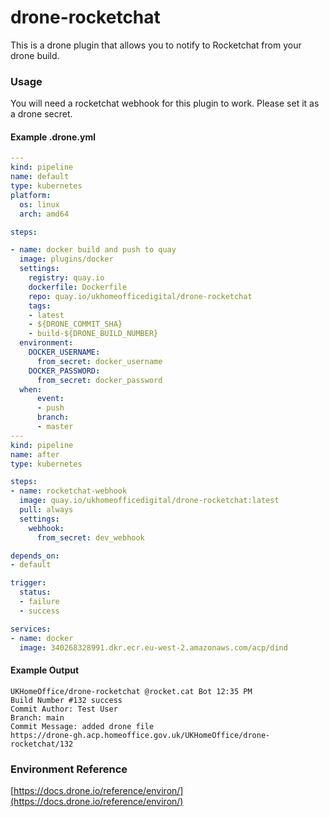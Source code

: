 # drone-rocketchat

This is a drone plugin that allows you to notify to Rocketchat from your drone build.

### Usage

You will need a rocketchat webhook for this plugin to work. Please set it as a drone secret.

#### Example .drone.yml

```yaml
---
kind: pipeline
name: default
type: kubernetes
platform:
  os: linux
  arch: amd64

steps:

- name: docker build and push to quay
  image: plugins/docker
  settings:
    registry: quay.io
    dockerfile: Dockerfile
    repo: quay.io/ukhomeofficedigital/drone-rocketchat
    tags:
    - latest
    - ${DRONE_COMMIT_SHA}
    - build-${DRONE_BUILD_NUMBER}
  environment:
    DOCKER_USERNAME:
      from_secret: docker_username
    DOCKER_PASSWORD:
      from_secret: docker_password
  when:
      event:
      - push
      branch:
      - master
---
kind: pipeline
name: after
type: kubernetes

steps:
- name: rocketchat-webhook
  image: quay.io/ukhomeofficedigital/drone-rocketchat:latest
  pull: always
  settings:
    webhook: 
      from_secret: dev_webhook

depends_on:
- default

trigger:
  status:
  - failure
  - success

services:
- name: docker
  image: 340268328991.dkr.ecr.eu-west-2.amazonaws.com/acp/dind
```

#### Example Output

```
UKHomeOffice/drone-rocketchat @rocket.cat Bot 12:35 PM
Build Number #132 success 
Commit Author: Test User
Branch: main
Commit Message: added drone file
https://drone-gh.acp.homeoffice.gov.uk/UKHomeOffice/drone-rocketchat/132
```

### Environment Reference

[https://docs.drone.io/reference/environ/](https://docs.drone.io/reference/environ/)
